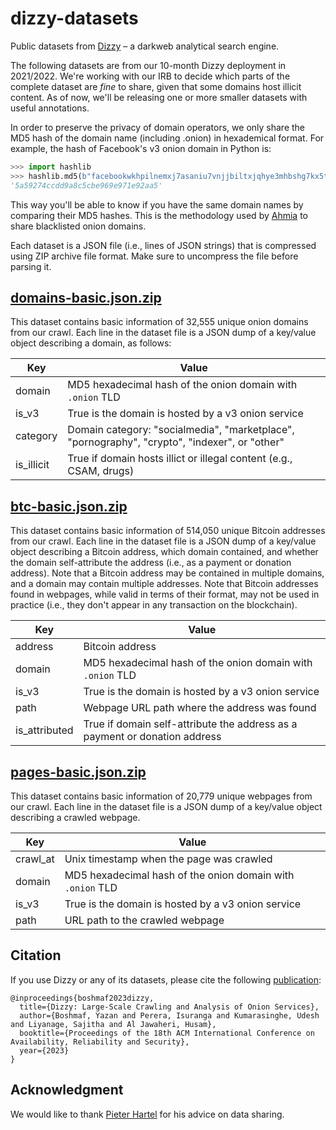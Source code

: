 # dizzy-datasets

Public datasets from [Dizzy](https://dizzy-dev.cibr.qcri.org) – a darkweb analytical search engine.

The following datasets are from our 10-month Dizzy deployment in 2021/2022. We're working with our IRB to decide which parts of the complete dataset are _fine_ to share, given that some domains host illicit content. As of now, we'll be releasing one or more smaller datasets with useful annotations.

In order to preserve the privacy of domain operators, we only share the MD5 hash of the domain name (including .onion) in hexademical format. For example, the hash of Facebook's v3 onion domain in Python is:

```python
>>> import hashlib
>>> hashlib.md5(b"facebookwkhpilnemxj7asaniu7vnjjbiltxjqhye3mhbshg7kx5tfyd.onion").hexdigest()
'5a59274ccdd9a8c5cbe969e971e92aa5'
```

This way you'll be able to know if you have the same domain names by comparing their MD5 hashes. This is the methodology used by [Ahmia](https://ahmia.fi/blacklist/) to share blacklisted onion domains.

Each dataset is a JSON file (i.e., lines of JSON strings) that is compressed using ZIP archive file format. Make sure to uncompress the file before parsing it.

## [domains-basic.json.zip](https://raw.githubusercontent.com/cibr-qcri/dizzy-datasets/main/domains-basic.json.zip)

This dataset contains basic information of 32,555 unique onion domains from our crawl. Each line in the dataset file is a JSON dump of a key/value object describing a domain, as follows:

| Key        | Value                                                                                         |
|------------|-----------------------------------------------------------------------------------------------|
| domain     | MD5 hexadecimal hash of the onion domain with `.onion` TLD                                    |
| is_v3      | True is the domain is hosted by a v3 onion service                                            |
| category   | Domain category: "socialmedia", "marketplace", "pornography", "crypto", "indexer", or "other" |
| is_illicit | True if domain hosts illict or illegal content (e.g., CSAM, drugs)                            |

## [btc-basic.json.zip](https://raw.githubusercontent.com/cibr-qcri/dizzy-datasets/main/btc-basic.json.zip)

This dataset contains basic information of 514,050 unique Bitcoin addresses from our crawl. Each line in the dataset file is a JSON dump of a key/value object describing a Bitcoin address, which domain contained, and whether the domain self-attribute the address (i.e., as a payment or donation address). Note that a Bitcoin address may be contained in multiple domains, and a domain may contain multiple addresses. Note that Bitcoin addresses found in webpages, while valid in terms of their format, may not be used in practice (i.e., they don't appear in any transaction on the blockchain).

| Key           | Value                                                                      |
|---------------|----------------------------------------------------------------------------|
| address       | Bitcoin address                                                            |
| domain        | MD5 hexadecimal hash of the onion domain with `.onion` TLD                 |
| is_v3         | True is the domain is hosted by a v3 onion service                         |
| path          | Webpage URL path where the address was found                               |
| is_attributed | True if domain self-attribute the address as a payment or donation address |

## [pages-basic.json.zip](https://raw.githubusercontent.com/cibr-qcri/dizzy-datasets/main/pages-basic.json.zip)

This dataset contains basic information of 20,779 unique webpages from our crawl. Each line in the dataset file is a JSON dump of a key/value object describing a crawled webpage.

| Key      | Value                                                      |
|----------|------------------------------------------------------------|
| crawl_at | Unix timestamp when the page was crawled                   |
| domain   | MD5 hexadecimal hash of the onion domain with `.onion` TLD |
| is_v3    | True is the domain is hosted by a v3 onion service         |
| path     | URL path to the crawled webpage                            |

## Citation

If you use Dizzy or any of its datasets, please cite the following [publication](https://arxiv.org/abs/2209.07202):
```
@inproceedings{boshmaf2023dizzy,
  title={Dizzy: Large-Scale Crawling and Analysis of Onion Services},
  author={Boshmaf, Yazan and Perera, Isuranga and Kumarasinghe, Udesh and Liyanage, Sajitha and Al Jawaheri, Husam},
  booktitle={Proceedings of the 18th ACM International Conference on Availability, Reliability and Security},
  year={2023}
}
```

## Acknowledgment

We would like to thank [Pieter Hartel](https://www.tudelft.nl/en/staff/pieter.hartel/) for his advice on data sharing.
